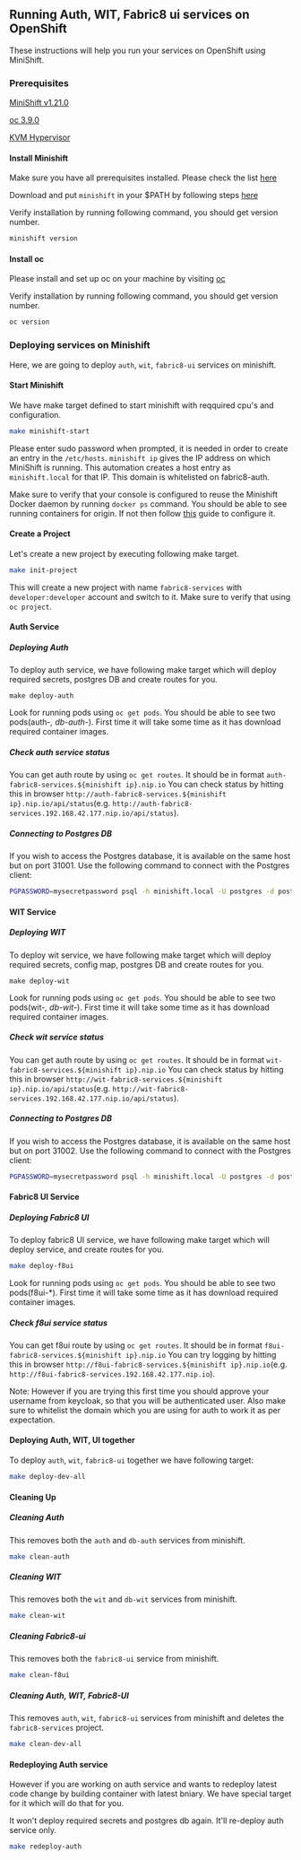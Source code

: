 ## Running Auth, WIT, Fabric8 ui services on OpenShift

These instructions will help you run your services on OpenShift using MiniShift.

### Prerequisites

[MiniShift v1.21.0](https://docs.openshift.org/latest/minishift/getting-started/installing.html)

[oc 3.9.0](https://kubernetes.io/docs/tasks/tools/install-kubectl/)

[KVM Hypervisor](https://www.linux-kvm.org/page/Downloads)

#### Install Minishift

Make sure you have all prerequisites installed. Please check the list [here](https://docs.openshift.org/latest/minishift/getting-started/installing.html#install-prerequisites)

Download and put `minishift` in your $PATH by following steps [here](https://docs.openshift.org/latest/minishift/getting-started/installing.html#manually)

Verify installation by running following command, you should get version number.
```bash
minishift version
```

#### Install oc
Please install and set up oc on your machine by visiting [oc](https://docs.openshift.org/latest/cli_reference/get_started_cli.html#installing-the-cli)

Verify installation by running following command, you should get version number.
```bash
oc version
```

### Deploying services on Minishift
Here, we are going to deploy `auth`, `wit`, `fabric8-ui` services on minishift.

#### Start Minishift
We have make target defined to start minishift with reqquired cpu's and configuration.
```bash
make minishift-start
```
Please enter sudo password when prompted, it is needed in order to create an entry in the `/etc/hosts`.
`minishift ip` gives the IP address on which MiniShift is running. This automation creates a host entry as `minishift.local` for that IP. This domain is whitelisted on fabric8-auth.

Make sure to verify that your console is configured to reuse the Minishift Docker daemon by running `docker ps` command. You should be able to see running containers for origin.
If not then follow [this](https://docs.openshift.org/latest/minishift/using/docker-daemon.html#docker-daemon-overview) guide to configure it.

#### Create a Project
Let's create a new project by executing following make target.
```bash
make init-project
```

This will create a new project with name `fabric8-services` with `developer:developer` account and switch to it. Make sure to verify that using `oc project`.

#### Auth Service
##### Deploying Auth

To deploy auth service, we have following make target which will deploy required secrets, postgres DB and create routes for you.
```
make deploy-auth
```

Look for running pods using `oc get pods`. You should be able to see two pods(auth-*, db-auth-*). First time it will take some time as it has download required container images.

##### Check auth service status
You can get auth route by using `oc get routes`. It should be in format `auth-fabric8-services.${minishift ip}.nip.io`
You can check status by hitting this in browser `http://auth-fabric8-services.${minishift ip}.nip.io/api/status`(e.g. `http://auth-fabric8-services.192.168.42.177.nip.io/api/status`).

##### Connecting to Postgres DB
If you wish to access the Postgres database, it is available on the same host but on port 31001.  Use the following command to connect with the Postgres client:

```bash
PGPASSWORD=mysecretpassword psql -h minishift.local -U postgres -d postgres -p 31001
```

#### WIT Service
##### Deploying WIT

To deploy wit service, we have following make target which will deploy required secrets, config map, postgres DB and create routes for you.
```
make deploy-wit
```

Look for running pods using `oc get pods`. You should be able to see two pods(wit-*, db-wit-*). First time it will take some time as it has download required container images.

##### Check wit service status
You can get auth route by using `oc get routes`. It should be in format `wit-fabric8-services.${minishift ip}.nip.io`
You can check status by hitting this in browser `http://wit-fabric8-services.${minishift ip}.nip.io/api/status`(e.g. `http://wit-fabric8-services.192.168.42.177.nip.io/api/status`).

##### Connecting to Postgres DB
If you wish to access the Postgres database, it is available on the same host but on port 31002.  Use the following command to connect with the Postgres client:

```bash
PGPASSWORD=mysecretpassword psql -h minishift.local -U postgres -d postgres -p 31002
```

#### Fabric8 UI Service
##### Deploying Fabric8 UI

To deploy fabric8 UI service, we have following make target which will deploy service, and create routes for you.
```bash
make deploy-f8ui
```

Look for running pods using `oc get pods`. You should be able to see two pods(f8ui-*). First time it will take some time as it has download required container images.

##### Check f8ui service status
You can get f8ui route by using `oc get routes`. It should be in format `f8ui-fabric8-services.${minishift ip}.nip.io`
You can try logging by hitting this in browser `http://f8ui-fabric8-services.${minishift ip}.nip.io`(e.g. `http://f8ui-fabric8-services.192.168.42.177.nip.io`).

Note: However if you are trying this first time you should approve your username from keycloak, so that you will be authenticated user.
Also make sure to whitelist the domain which you are using for auth to work it as per expectation.

#### Deploying Auth, WIT, UI together
To deploy `auth`, `wit`, `fabric8-ui` together we have following target:
```bash
make deploy-dev-all
```

#### Cleaning Up

##### Cleaning Auth
This removes both the `auth` and `db-auth` services from minishift.
```bash
make clean-auth
```

##### Cleaning WIT
This removes both the `wit` and `db-wit` services from minishift.
```bash
make clean-wit
```

##### Cleaning Fabric8-ui
This removes both the `fabric8-ui` service from minishift.
```bash
make clean-f8ui
```

##### Cleaning Auth, WIT, Fabric8-UI
This removes `auth`, `wit`, `fabric8-ui` services from minishift and deletes the `fabric8-services` project.
```bash
make clean-dev-all
```

#### Redeploying Auth service
However if you are working on auth service and wants to redeploy latest code change by building container with latest bniary. We have
special target for it which will do that for you.

It won't deploy required secrets and postgres db again. It'll re-deploy auth service only.

```bash
make redeploy-auth
```
